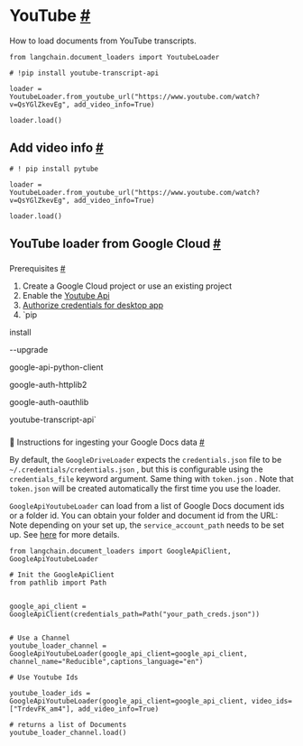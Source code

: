 


 YouTube
 [#](#youtube "Permalink to this headline")
=====================================================



 How to load documents from YouTube transcripts.
 







```
from langchain.document_loaders import YoutubeLoader

```










```
# !pip install youtube-transcript-api

```










```
loader = YoutubeLoader.from_youtube_url("https://www.youtube.com/watch?v=QsYGlZkevEg", add_video_info=True)

```










```
loader.load()

```







 Add video info
 [#](#add-video-info "Permalink to this headline")
-------------------------------------------------------------------







```
# ! pip install pytube

```










```
loader = YoutubeLoader.from_youtube_url("https://www.youtube.com/watch?v=QsYGlZkevEg", add_video_info=True)

```










```
loader.load()

```








 YouTube loader from Google Cloud
 [#](#youtube-loader-from-google-cloud "Permalink to this headline")
-------------------------------------------------------------------------------------------------------



### 
 Prerequisites
 [#](#prerequisites "Permalink to this headline")


1. Create a Google Cloud project or use an existing project
2. Enable the
 [Youtube Api](https://console.cloud.google.com/apis/enableflow?apiid=youtube.googleapis.com&project=sixth-grammar-344520)
3. [Authorize credentials for desktop app](https://developers.google.com/drive/api/quickstart/python#authorize_credentials_for_a_desktop_application)
4. `pip
 

 install
 

 --upgrade
 

 google-api-python-client
 

 google-auth-httplib2
 

 google-auth-oauthlib
 

 youtube-transcript-api`




### 
 🧑 Instructions for ingesting your Google Docs data
 [#](#instructions-for-ingesting-your-google-docs-data "Permalink to this headline")



 By default, the
 `GoogleDriveLoader`
 expects the
 `credentials.json`
 file to be
 `~/.credentials/credentials.json`
 , but this is configurable using the
 `credentials_file`
 keyword argument. Same thing with
 `token.json`
 . Note that
 `token.json`
 will be created automatically the first time you use the loader.
 



`GoogleApiYoutubeLoader`
 can load from a list of Google Docs document ids or a folder id. You can obtain your folder and document id from the URL:
Note depending on your set up, the
 `service_account_path`
 needs to be set up. See
 [here](https://developers.google.com/drive/api/v3/quickstart/python) 
 for more details.
 







```
from langchain.document_loaders import GoogleApiClient, GoogleApiYoutubeLoader

# Init the GoogleApiClient 
from pathlib import Path


google_api_client = GoogleApiClient(credentials_path=Path("your_path_creds.json"))


# Use a Channel
youtube_loader_channel = GoogleApiYoutubeLoader(google_api_client=google_api_client, channel_name="Reducible",captions_language="en")

# Use Youtube Ids

youtube_loader_ids = GoogleApiYoutubeLoader(google_api_client=google_api_client, video_ids=["TrdevFK_am4"], add_video_info=True)

# returns a list of Documents
youtube_loader_channel.load()

```









